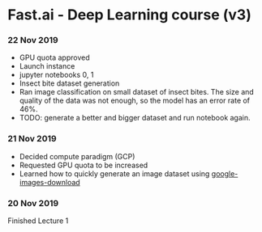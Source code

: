 # Fast.ai - Deep Learning course (v3)

### 22 Nov 2019

- GPU quota approved
- Launch instance
- jupyter notebooks 0, 1
- Insect bite dataset generation
- Ran image classification on small dataset of insect bites. The size and quality of the data was not enough, so the model has an error rate of 46%.
- TODO: generate a better and bigger dataset and run notebook again.

### 21 Nov 2019

- Decided compute paradigm (GCP)
- Requested GPU quota to be increased
- Learned how to quickly generate an image dataset using [google-images-download](https://github.com/hardikvasa/google-images-download)

### 20 Nov 2019

Finished Lecture 1


